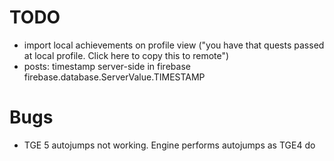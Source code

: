# TODO
- import local achievements on profile view ("you have that quests passed at local profile. Click here to copy this to remote")
- posts: timestamp server-side in firebase
    firebase.database.ServerValue.TIMESTAMP


# Bugs
- TGE 5 autojumps not working. Engine performs autojumps as TGE4 do    